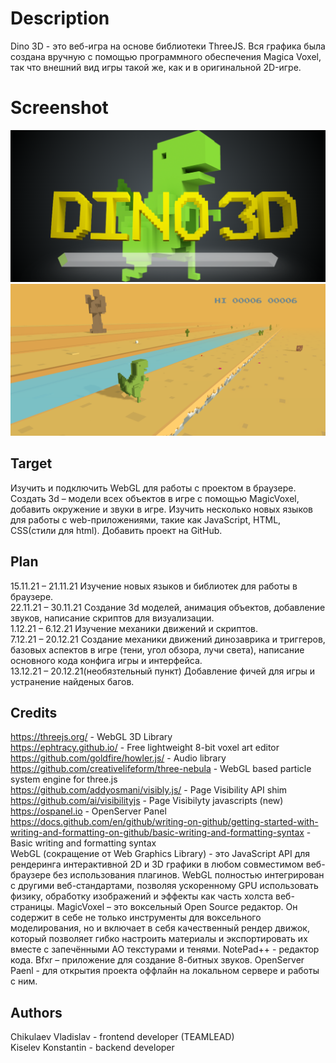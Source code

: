 # Description
Dino 3D - это веб-игра на основе библиотеки ThreeJS. 
Вся графика была создана вручную с помощью программного обеспечения Magica Voxel, так что внешний вид игры такой же, как и в оригинальной 2D-игре.
# Screenshot
![preview](https://github.com/M3RxL1N/dino3d/raw/master/preview.png)
![previewgame](https://github.com/M3RxL1N/dino3d/raw/master/previewgame.png)
## Target
Изучить и подключить WebGL для работы с проектом в браузере. Создать 3d – модели всех объектов в игре с помощью MagicVoxel, добавить окружение и звуки в игре. Изучить несколько новых языков для работы с web-приложениями, такие как JavaScript, HTML, CSS(стили для html). Добавить проект на GitHub.
## Plan
15.11.21 – 21.11.21	Изучение новых языков и библиотек для работы в браузере. <br/>
22.11.21 – 30.11.21	Создание 3d моделей, анимация объектов, добавление звуков, написание скриптов для визуализации. <br/>
1.12.21 – 6.12.21 Изучение механики движений и скриптов. <br/> 
7.12.21 – 20.12.21 Создание механики движений динозаврика и триггеров, базовых аспектов в игре (тени, угол обзора, лучи света), написание основного кода конфига игры и интерфейса. <br/>
13.12.21 – 20.12.21(необязтельный пункт) Добавление фичей для игры и устранение найденых багов. 
## Credits
https://threejs.org/ - WebGL 3D Library  
https://ephtracy.github.io/ - Free lightweight 8-bit voxel art editor  
https://github.com/goldfire/howler.js/ - Audio library  
https://github.com/creativelifeform/three-nebula - WebGL based particle system engine for three.js  
https://github.com/addyosmani/visibly.js/ - Page Visibility API shim <br/>
https://github.com/ai/visibilityjs - Page Visibilyty javascripts (new) <br/>
https://ospanel.io - OpenServer Panel <br/>
https://docs.github.com/en/github/writing-on-github/getting-started-with-writing-and-formatting-on-github/basic-writing-and-formatting-syntax - Basic writing and formatting syntax <br/>
WebGL (сокращение от Web Graphics Library) - это JavaScript API для рендеринга интерактивной 2D и 3D графики в любом совместимом веб-браузере без использования плагинов. WebGL полностью интегрирован с другими веб-стандартами, позволяя ускоренному GPU использовать физику, обработку изображений и эффекты как часть холста веб-страницы. MagicVoxel – это воксельный Open Source редактор. Он содержит в себе не только инструменты для воксельного моделирования, но и включает в себя качественный рендер движок, который позволяет гибко настроить материалы и экспортировать их вместе с запечёнными AO текстурами и тенями. NotePad++ - редактор кода. Bfxr – приложение для создание 8-битных звуков. OpenServer Paenl - для открытия проекта оффлайн на локальном сервере и работы с ним.
## Authors
Chikulaev Vladislav - frontend developer (TEAMLEAD) <br/>
Kiselev Konstantin - backend developer <br/>
